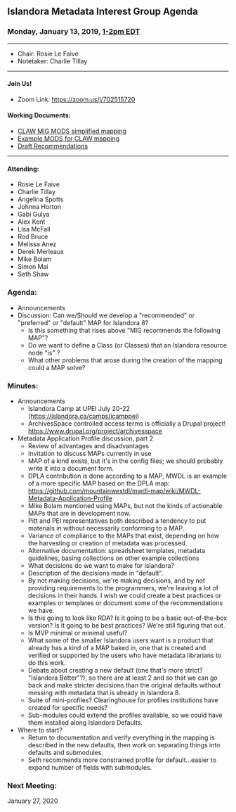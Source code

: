 ## Islandora Metadata Interest Group Agenda
### Monday, January 13, 2019, [1-2pm EDT](http://www.thetimezoneconverter.com/?t=1%20pm&tz=Toronto&)

---
* Chair: Rosie Le Faive
* Notetaker: Charlie Tillay
---

#### Join Us!
* Zoom Link: https://zoom.us/j/702515720

#### Working Documents:
* [CLAW MIG MODS simplified mapping](https://docs.google.com/spreadsheets/d/18u2qFJ014IIxlVpM3JXfDEFccwBZcoFsjbBGpvL0jJI/edit#gid=0)
* [Example MODS for CLAW mapping](https://docs.google.com/spreadsheets/d/1C2Xie7HUDSgRT5v4ldoJvlNdoXz2GHAPvL3PE3TOKW8/edit#gid=1829081124)
* [Draft Recommendations](https://docs.google.com/document/d/15qSO9YcALtYSqd6CUuGx0t8FwUJ5pPwVPz0PA5rU898/edit#heading=h.f9r6knw0rjvu)
---

#### Attending:
* Rosie Le Faive
* Charlie Tillay
* Angelina Spotts
* Johnna Horton
* Gabi Gulya
* Alex Kent
* Lisa McFall
* Rod Bruce
* Melissa Anez
* Derek Merleaux
* Mike Bolam
* Simon Mai
* Seth Shaw

### Agenda:
* Announcements
* Discussion: Can we/Should we develop a "recommended" or "preferred" or "default" MAP for Islandora 8? 
  * Is this something that rises above "MIG recommends the following MAP"?
  * Do we want to define a Class (or Classes) that an Islandora resource node "is" ?
  * What other problems that arose during the creation of the mapping could a MAP solve?
  
### Minutes:
* Announcements
  * Islandora Camp at UPEI July 20-22 (https://islandora.ca/camps/icamppei)
  * ArchivesSpace controlled access terms is officially a Drupal project! https://www.drupal.org/project/archivesspace
* Metadata Application Profile discussion, part 2
  * Review of advantages and disadvantages
  * Invitation to discuss MAPs currently in use
   * MAP of a kind exists, but it's in the config files; we should probably write it into a document form.
   * DPLA contribution is done according to a MAP, MWDL is an example of a more specific MAP based on the DPLA map: https://github.com/mountainwestdl/mwdl-map/wiki/MWDL-Metadata-Application-Profile
   * Mike Bolam mentioned using MAPs, but not the kinds of actionable MAPs that are in development now.
   * Pitt and PEI representatives both described a tendency to put materials in without necessarily conforming to a MAP.
   * Variance of compliance to the MAPs that exist, depending on how the harvesting or creation of metadata was processed.
   * Alternative documentation: spreadsheet templates, metadata guidelines, basing collections on other example collections
  * What decisions do we want to make for Islandora?
   * Description of the decisions made in "default".
   * By not making decisions, we're making decisions, and by not providing requirements to the programmers, we're leaving a lot of decisions in their hands. I wish we could create a best practices or examples or templates or document some of the recommendations we have.
   * Is this going to look like RDA? Is it going to be a basic out-of-the-box version? Is it going to be best practices? We're still figuring that out.
   * Is MVP minimal or minimal useful?
   * What some of the smaller Islandora users want is a product that already has a kind of a MAP baked in, one that is created and verified or supported by the users who have metadata librarians to do this work.
   * Debate about creating a new default (one that's more strict? "Islandora Better"?), so there are at least 2 and so that we can go back and make stricter decisions than the original defaults without messing with metadata that is already in Islandora 8.
   * Suite of mini-profiles? Clearinghouse for profiles institutions have created for specific needs?
   * Sub-modules could extend the profiles available, so we could have them installed along Islandora Defaults.
 * Where to start?
   * Return to documentation and verify everything in the mapping is described in the new defaults, then work on separating things into defaults and submodules.
   * Seth recommends more constrained profile for default...easier to expand number of fields with submodules.

### Next Meeting:

January 27, 2020
